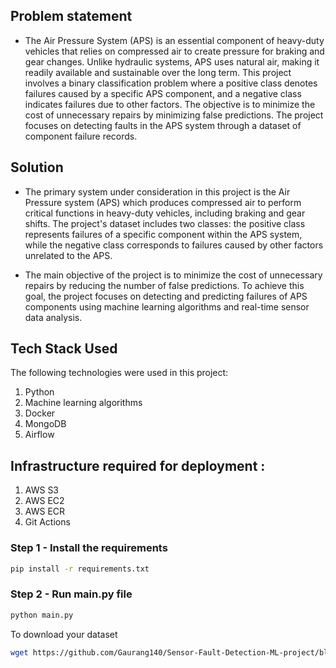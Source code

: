 

## Problem statement

* The Air Pressure System (APS) is an essential component of heavy-duty vehicles that relies on compressed air to create pressure for braking and gear changes. Unlike hydraulic systems, APS uses natural air, making it readily available and sustainable over the long term. This project involves a binary classification problem where a positive class denotes failures caused by a specific APS component, and a negative class indicates failures due to other factors. The objective is to minimize the cost of unnecessary repairs by minimizing false predictions. The project focuses on detecting faults in the APS system through a dataset of component failure records.


## Solution

* The primary system under consideration in this project is the Air Pressure system (APS) which produces compressed air to perform critical functions in heavy-duty vehicles, including braking and gear shifts. The project's dataset includes two classes: the positive class represents failures of a specific component within the APS system, while the negative class corresponds to failures caused by other factors unrelated to the APS.

* The main objective of the project is to minimize the cost of unnecessary repairs by reducing the number of false predictions. To achieve this goal, the project focuses on detecting and predicting failures of APS components using machine learning algorithms and real-time sensor data analysis.

## Tech Stack Used
The following technologies were used in this project:

1. Python
2. Machine learning algorithms
3. Docker
4. MongoDB
5. Airflow

## Infrastructure required for deployment :
1. AWS S3
2. AWS EC2
3. AWS ECR
4. Git Actions



### Step 1 - Install the requirements

```bash
pip install -r requirements.txt
```

### Step 2 - Run main.py file

```bash
python main.py
```

To download your dataset

```bash
wget https://github.com/Gaurang140/Sensor-Fault-Detection-ML-project/blob/584c92ae698a1978b1f9ec4baf22de84d087b46f/aps_failure_training_set1.csv
```
